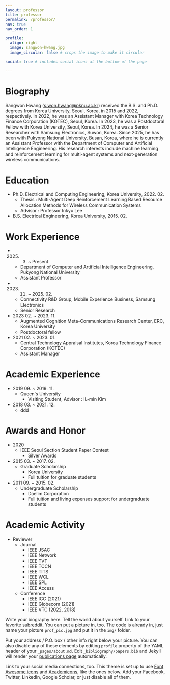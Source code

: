 ```yaml
---
layout: professor
title: professor
permalink: /professor/
nav: true
nav_order: 1

profile:
  align: right
  image: sangwon-hwang.jpg
  image_circular: false # crops the image to make it circular

social: true # includes social icons at the bottom of the page

---
```




# Biography

Sangwon Hwang (s.won.hwang@pknu.ac.kr) received the B.S. and Ph.D. degrees from Korea University, Seoul, Korea, in 2015 and 2022, respectively. In 2022, he was an Assistant Manager with Korea Technology Finance Corporation (KOTEC), Seoul, Korea. In 2023, he was a Postdoctoral Fellow with Korea University, Seoul, Korea. In 2024, he was a Senior Researcher with Samsung Electronics, Suwon, Korea. Since 2025, he has been with Pukyong National University, Busan, Korea, where he is currently an Assistant Professor with the Department of Computer and Artificial Intelligence Engineering. His research interests include machine learning and reinforcement learning for multi-agent systems and next-generation wireless communications.

# Education

- Ph.D. Electrical and Computing Engineering, Korea University, 2022. 02.
  - Thesis : Multi-Agent Deep Reinforcement Learning Based Resource Allocation Methods for Wireless Communication
    Systems
  - Advisor : Professor Inkyu Lee
- B.S. Electrical Engineering, Korea University, 2015. 02.

# Work Experience

- 2025. 03. ~ Present
  - Department of Computer and Artificial Intelligence Engineering, Pukyong National University
  - Assistant Professor
- 2023. 11. ~ 2025. 02.
  - Connectivity R&D Group, Mobile Experience Business, Samsung Electronics
  - Senior Research
- 2023 02. ~ 2023. 11.
  - Augmented Cognition Meta-Communications Research Center, ERC, Korea University
  - Postdoctoral fellow
- 2021 02. ~ 2023. 01.
  - Central Technology Appraisal Institutes, Korea Technology Finance Corporation (KOTEC) 
  - Assistant Manager

# Academic Experience

- 2019 09. ~ 2019. 11.
  - Queen's University
    - Visiting Student, Advisor : IL-min Kim
- 2018 03. ~ 2021. 12.
  - ddd



# Awards and Honor

- 2020
  - IEEE Seoul Section Student Paper Contest
    - Silver Awards
- 2015 03. ~ 2017. 02.
  - Graduate Scholarship
    - Korea University
    - Full tuition for graduate students
- 2011 09. ~ 2015. 02.
  - Undergraduate Scholarship
    - Daelim Corporation
    - Full tuition and living expenses support for undergraduate students

# Academic Activity

- Reviewer
  - Journal
    - IEEE JSAC
    - IEEE Network
    - IEEE TVT
    - IEEE TCCN
    - IEEE TITS
    - IEEE WCL
    - IEEE SPL
    - IEEE Access
  - Conference
    - IEEE ICC (2021)
    - IEEE Globecom (2021)
    - IEEE VTC (2022, 2018)



Write your biography here. Tell the world about yourself. Link to your favorite [subreddit](http://reddit.com). You can put a picture in, too. The code is already in, just name your picture `prof_pic.jpg` and put it in the `img/` folder.

Put your address / P.O. box / other info right below your picture. You can also disable any of these elements by editing `profile` property of the YAML header of your `_pages/about.md`. Edit `_bibliography/papers.bib` and Jekyll will render your [publications page](/al-folio/publications/) automatically.

Link to your social media connections, too. This theme is set up to use [Font Awesome icons](https://fontawesome.com/) and [Academicons](https://jpswalsh.github.io/academicons/), like the ones below. Add your Facebook, Twitter, LinkedIn, Google Scholar, or just disable all of them.
